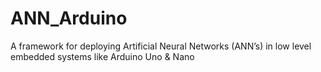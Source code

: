 # ANN_Arduino
A framework for deploying Artificial Neural Networks (ANN’s) in low level embedded systems like Arduino Uno &amp; Nano
